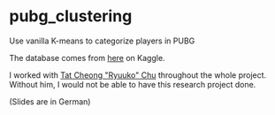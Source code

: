 # pubg_clustering
Use vanilla K-means to categorize players in PUBG

The database comes from [here](https://www.kaggle.com/lazyjustin/pubgplayerstats) on Kaggle.

I worked with [Tat Cheong "Ryuuko" Chu](https://github.com/Ryuuko) throughout the whole project. Without him, I would not be able to have this research project done.

(Slides are in German)
